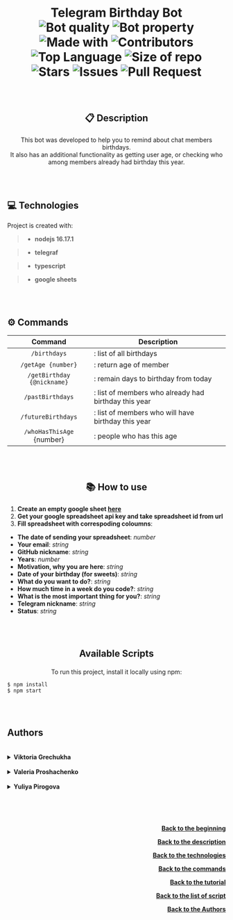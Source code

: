 # <p align="center"> Telegram Birthday Bot <br> ![Bot quality][bot_quality] ![Bot property][bot_property] ![Made with][made_with] ![Contributors][contributors] ![Top Language][top_language] ![Size of repo][repo_size] <br> ![Stars][stars] ![Issues][issues] ![Pull Request][pull_request]</p>

<br>

## <p align="center">:clipboard: Description</p>
<p align="center">This bot was developed to help you to remind about chat members birthdays. <br>
It also has an additional functionality as getting user age,
or checking who among members already had birthday this year.</p>

<br> <br>

## :computer: Technologies

Project is created with:

>* **nodejs 16.17.1**

>* **telegraf**

>* **typescript**

>* **google sheets**

<br> <br>

## :gear: Commands

| Command | Description |
| :---: | --- |
| ```/birthdays``` | : list of all birthdays |
| ```/getAge {number}``` | : return age of member |
| ```/getBirthday {@nickname}``` | : remain days to birthday from today |
| ```/pastBirthdays``` | : list of members who already had birthday this year |
| ```/futureBirthdays``` | : list of members who will have birthday this year |
| ```/whoHasThisAge``` {number} | : people who has this age |

<br> <br>

## <p align="center">:books: How to use</p>
1. **Create an empty google sheet [here][googlesheets_link]**
2. **Get your google spreadsheet api key and take spreadsheet id from url**
3. **Fill spreadsheet with correspoding coloumns**:
* **The date of sending your spreadsheet**: *number*
* **Your email**: *string*
* **GitHub nickname**: *string*
* **Years**: *number*
* **Motivation, why you are here**: *string*
* **Date of your birthday (for sweets)**: *string*
* **What do you want to do?**: *string*
* **How much time in a week do you code?**: *string*
* **What is the most important thing for you?**: *string*
* **Telegram nickname**: *string*
* **Status**: *string*

<br> <br>

## <p align="center">Available Scripts</p>
<p align="center">To run this project, install it locally using npm:</p>

```
$ npm install
$ npm start
```

<br> <br>

## Authors

<br>

<details>
    <summary>
        <b>Viktoria Grechukha</b>
    </summary>
    <br>

* GitHub - is [here][viktoria_github]
* LinkedIn - is [here][viktoria_linkedIn]

</details>

<br>

<details>        
    <summary>
        <b>Valeria Proshachenko</b>
    </summary>
    <br>

* GitHub - is [here][valeria_github]
* LinkedIn - is [here][valeria_linkedIn]

</details>

<br>

<details>        
    <summary>
        <b>Yuliya Pirogova</b>
    </summary>
    <br>

* GitHub - is [here][julia_github]
* LinkedIn - is [here][julia_linkedIn]

    <br>

</details>

<br> <br> <br>

<p align="right"><a href="#readme-top"><b>Back to the beginning</b></a></p>
<p align="right"><a href="#:clipboard: Description"><b>Back to the description</b></a></p>
<p align="right"><a href="#:computer: Technologies"><b>Back to the technologies</b></a></p>
<p align="right"><a href="#:gear: Commands"><b>Back to the commands</b></a></p>
<p align="right"><a href="#:books: How to use"><b>Back to the tutorial</b></a></p>
<p align="right"><a href="#Available Scripts"><b>Back to the list of script</b></a></p>
<p align="right"><a href="#Authors"><b>Back to the Authors</b></a></p>

<!--- Variables --->
<!-- https://www.markdownguide.org/basic-syntax/#reference-style-links -->


<!--- Google Sheets link --->

[googlesheets_link]: https://www.google.com/sheets/about/



<!--- Authors links --->


<!--- Github --->

[viktoria_github]: https://github.com/vgrechukha
[valeria_github]: https://github.com/Valerchixxx
[julia_github]: https://github.com/YuliyaDM


<!--- LinkedIn --->

[viktoria_linkedIn]: https://www.linkedin.com/in/vhrechukha/
[valeria_linkedIn]: https://www.linkedin.com/in/%D0%B2%D0%B0%D0%BB%D0%B5%D1%80%D0%B8%D1%8F-%D0%BF%D1%80%D0%BE%D1%88%D0%B0%D1%87%D0%B5%D0%BD%D0%BA%D0%BE-71a506252/
[julia_linkedIn]: https://www.linkedin.com/in/yuliya-pirogova-99880b245/



<!--- Shiels --->

<!--- About the project --->

[bot_property]: https://img.shields.io/badge/Amazing-Bot-green.svg?style=flat-square&labelColor=415700
[bot_quality]: https://img.shields.io/badge/High_Quality-Functionality-blue.svg?style=flat-square&labelColor=00356f
[made_with]: https://img.shields.io/badge/Made%20with-%E2%99%A5-red.svg?style=flat-square&logoColor=f74b43&labelColor=441919
[repo_size]: https://img.shields.io/github/repo-size/shpp-afterjs/birthday_bot?style=flat-square&labelColor=64500a&color=yellow



<!--- Actions on the repository --->

[contributors]: https://img.shields.io/github/contributors/shpp-afterjs/birthday_bot.svg?style=flat-square&color=purple&labelColor=4a004a
[stars]: https://img.shields.io/github/stars/shpp-afterjs/birthday_bot.svg?style=flat-square
[issues]: https://shields.io/github/issues-raw/shpp-afterjs/birthday_bot?style=flat-square
[pull_request]: https://shields.io/github/issues-pr/shpp-afterjs/birthday_bot?style=flat-square
[top_language]: https://img.shields.io/github/languages/top/shpp-afterjs/birthday_bot.svg?style=flat-square&logo=github&color=darkgreen&labelColor=023302



<!--- Technologies --->

[telegraf_technologie]: https://img.shields.io/badge/Telegraf-black.svg?style=flat-square&logo=telegram&logoColor=e741ff
[node_js_technologie]: https://img.shields.io/badge/Node%20JS-black.svg?style=flat-square&logo=Node.js&logoColor=30bbff
[typescript_technologie]: https://img.shields.io/badge/Typescript-black.svg?style=flat-square&logo=Typescript&logoColor=336fff
[google_sheets_technologie]: https://img.shields.io/badge/Google%20sheets-black.svg?style=flat-square&logo=Google%20Sheets&logoColor=119111
